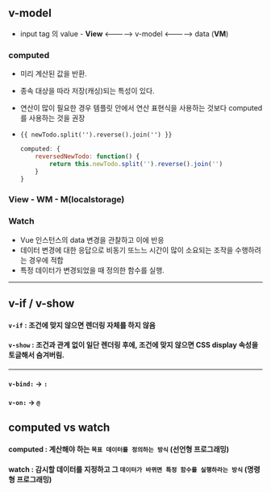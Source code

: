 ## v-model

- input tag 의 value - **View** <-----> v-model <-----> data (**VM**)

### computed

- 미리 계산된 값을 반환.

- 종속 대상을 따라 저장(캐싱)되는 특성이 있다.

- 연산이 많이 필요한 경우 템플릿 안에서 연산 표현식을 사용하는 것보다 computed 를 사용하는 것을 권장

- `{{ newTodo.split('').reverse().join('') }}`

  ```javascript
  computed: {
      reversedNewTodo: function() {
          return this.newTodo.split('').reverse().join('')
      }
  }
  ```

### View - WM - M(localstorage)



### Watch

- Vue 인스턴스의 data 변경을 관찰하고 이에 반응
- 데이터 변경에 대한 응답으로 비동기 또느느 시간이 많이 소요되는 조작을 수행하려는 경우에 적합
- 특정 데이터가 변경되었을 때 정의한 함수를 실행.

---

## v-if / v-show

#### `v-if` : 조건에 맞지 않으면 렌더링 자체를 하지 않음

#### `v-show` : 조건과 관계 없이 일단 렌더링 후에, 조건에 맞지 않으면 CSS display 속성을 토글해서 숨겨버림.

---

#### `v-bind:` -> `:`

#### `v-on:` -> `@`



## computed vs watch

#### computed : 계산해야 하는 `목표 데이터를 정의하는 방식` (선언형 프로그래밍)

#### watch : 감시할 데이터를 지정하고 그 `데이터가 바뀌면 특정 함수를 실행하라는 방식` (명령형 프로그래밍) 
